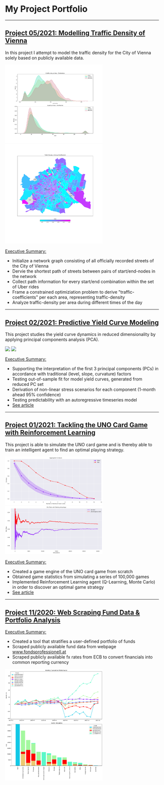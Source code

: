 # My Project Portfolio

---

## [Project 05/2021: Modelling Traffic Density of Vienna](https://github.com/bernhard-pfann/vienna-traffic-density)
In this project I attempt to model the traffic density for the City of Vienna solely based on publicly available data.

<div class="nav3">
  <img src="projects/p_04/coefs-distribution-scenarios.png" width="320" align="bottom">
  <img src="projects/p_04/coefs-map-allday.png" width="320" align="bottom">
</div>

<u>Executive Summary:</u>
- Initialize a network graph consisting of all officially recorded streets of the City of Vienna
- Dervie the shortest path of streets between pairs of start/end-nodes in the network
- Collect path information for every start/end combination within the set of Uber rides
- Frame a constrained optimiziation problem to derive "traffic-coefficients" per each area, representing traffic-density
- Analyze traffic-density per area during different times of the day

---

## [Project 02/2021: Predictive Yield Curve Modeling](https://github.com/bernhard-pfann/pca-yield-curve-analytics)
This project studies the yield curve dynamics in reduced dimensionality by applying principal components analysis (PCA).<br>

<div class="nav3">
  <img src="projects/p_01/pc-fit-dyn.gif" width="320">
  <img src="projects/p_01/pc-scores-dyn.gif" width="320">
</div>

<u>Executive Summary:</u>
- Supporting the interpretation of the first 3 principal components (PCs) in accordance with traditional (level, slope, curvature) factors
- Testing out-of-sample fit for model yield curves, generated from reduced PC set
- Derivation of non-linear stress scenarios for each component (1-month ahead 95% confidence)
- Testing predictability with an autoregressive timeseries model
- [See article](https://bernhard-pfann.medium.com/decomposing-predicting-the-euro-yield-curve-b3ad1670fdbb)

---

## [Project 01/2021: Tackling the UNO Card Game with Reinforcement Learning](https://github.com/bernhard-pfann/uno-card-game_rl)
This project is able to simulate the UNO card game and is thereby able to train an intelligent agent to find an optimal playing strategy.

<div class="nav3">
  <img src="projects/p_03/q-curve.png" width="320">
  <img src="projects/p_03/starting-advantage.png" width="320">
</div>

<u>Executive Summary:</u>
- Created a game engine of the UNO card game from scratch
- Obtained game statistics from simulating a series of 100,000 games
- Implemented Reinforcement Learning agent (Q-Learning, Monte Carlo) in order to discover an optimal game strategy
- [See article](https://bernhard-pfann.medium.com/tackling-uno-card-game-with-reinforcement-learning-fad2fc19355c)

---

## [Project 11/2020: Web Scraping Fund Data & Portfolio Analysis](https://nbviewer.jupyter.org/github/bernhard-pfann/web-scraping-fund-data/blob/main/main.ipynb)
<u>Executive Summary:</u>
- Created a tool that stratifies a user-defined portfolio of funds
- Scraped publicly available fund data from webpage www.fondsprofessionell.at
- Scraped publicly available fx rates from ECB to convert financials into common reporting currency

<div class="nav3">
  <img src="projects/p_02/return.png" width="320" align="top">
  <img src="projects/p_02/sectors.png" width="320" align="top">
</div>
